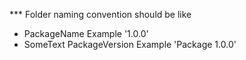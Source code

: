 *** Folder naming convention should be like

 - PackageName              Example '1.0.0'
 - SomeText PackageVersion  Example 'Package 1.0.0'